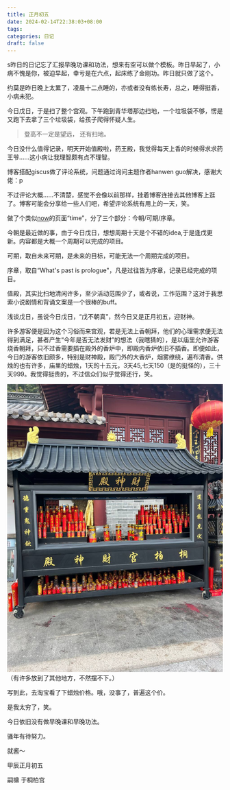 ```yaml
---
title: 正月初五
date: 2024-02-14T22:38:03+08:00
tags: 
categories: 日记
draft: false
---
```

s昨日的日记忘了汇报早晚功课和功法，想来有空可以做个模板。昨日早起了，小病不愧是你，被迫早起，幸亏是在六点，起床练了金刚功。昨日就只做了这个。

约莫是昨日晚上太累了，凌晨十二点睡的，亦或者没有练长寿，总之，睡得挺香，小病未犯。

今日戊日，于是扫了整个宫观。下午跑到青华塔那边扫地，一个垃圾袋不够，愣是又跑下去拿了三个垃圾袋，给孩子爬得怀疑人生。  

> 登高不一定是望远，
> 还有扫地。

今日没什么值得记录，明天开始值殿啦，药王殿，我觉得每天上香的时候得求求药王爷……这小病让我理智颇有点不理智。

博客搭配giscus做了评论系统，问题通过询问主题作者hanwen guo解决，感谢大佬：p

不过评论大概……不清楚，感觉不会像以前那样，挂着博客连接去其他博客上逛了。博客可能会分享给一些人们吧，希望评论系统有用上的一天，笑。

做了个类似[now](https://nownownow.com/about)的页面“time”，分了三个部分：今朝/可期/序章。

今朝是最近做的事，由于今日戊日，想想周期十天是个不错的idea,于是逢戊更新。内容都是大概一个周期可以完成的项目。

可期，取自未来可期，是未来的目标，可能无法一个周期完成的项目。

序章，取自“What's past is prologue"，凡是过往皆为序章，记录已经完成的项目。

值殿，其实比扫地清闲许多，至少活动范围少了，或者说，工作范围？这对于我思索小说剧情和背诵文案是一个很棒的buff。

浅谈戊日，虽说今日戊日，“戊不朝真”，然今日又是正月初五，迎财神。

许多游客便是因为这个习俗而来宫观，若是无法上香朝拜，他们的心理需求便无法得到满足，甚者产生“今年是否无法发财”的想法（我瞎猜的），是以庙里允许游客烧香朝拜，只不过香需要插在殿外的香炉中，即殿内香炉依旧不插香。即便如此，今日的游客依旧颇多，特别是财神殿，殿门外的大香炉，烟雾缭绕，遍布清香。供烛的也有许多，庙里的蜡烛，1天的十五元，3天45,七天150（是的挺怪的），三十天999。我觉得挺贵的，不过信众们似乎觉得还行，笑。

![image.png](https://raw.githubusercontent.com/luo029/blogimage/main/24%200214%20224107.png)
（有许多放到了其他地方，不然摆不下。）

写到此，去淘宝看了下蜡烛价格。哦，没事了，普遍这个价。

是我太穷了，笑。

今日依旧没有做早晚课和早晚功法。

骚年有待努力。

就酱～

甲辰正月初五

嗣檙 于桐柏宫